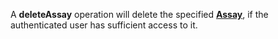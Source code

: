 A **deleteAssay** operation will delete the specified [**Assay**](#tag/assays), if the authenticated user has sufficient access to it.

